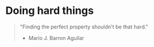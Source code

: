 # Doing hard things

> "Finding the perfect property shouldn't be that hard."
> - Mario J. Barron Aguilar

